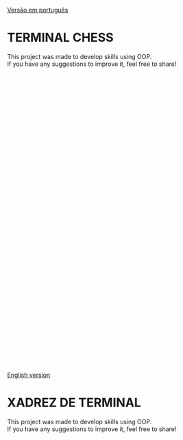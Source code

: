 
[Versão em português](#ingles)
<h1 id="ingles"> TERMINAL CHESS </h1>

This project was made to develop skills using OOP.  
If you have any suggestions to improve it, feel free to share!


<br><br><br><br><br><br><br><br><br><br><br><br><br><br><br><br><br><br><br><br><br><br><br><br><br><br><br><br><br><br><br><br><br><br><br><br><br><br><br><br>

[English version](#ingles)    
<h1 id="portugues"> XADREZ DE TERMINAL</h1>

This project was made to develop skills using OOP.  
If you have any suggestions to improve it, feel free to share!




